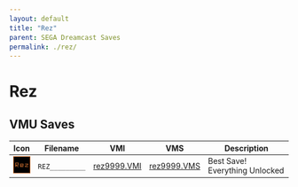 ```yaml
---
layout: default
title: "Rez"
parent: SEGA Dreamcast Saves
permalink: ./rez/
---
```

# Rez

## VMU Saves

| Icon | Filename | VMI | VMS | Description |
|------|----------|-----|-----|-------------|
| ![Rez](../icons/REZ_________.GIF) | `REZ_________` | [rez9999.VMI](rez9999.VMI) | [rez9999.VMS](rez9999.VMS) | Best Save! Everything Unlocked |
